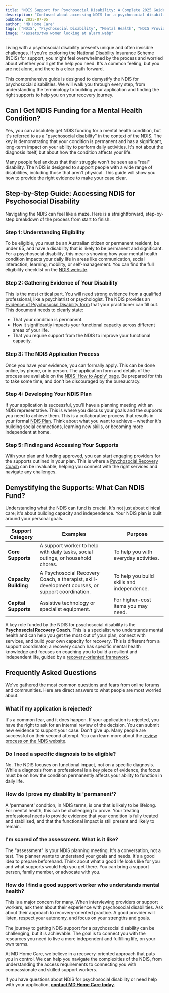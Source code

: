 ```yaml
---
title: "NDIS Support for Psychosocial Disability: A Complete 2025 Guide"
description: "Confused about accessing NDIS for a psychosocial disability? This guide breaks down eligibility, the application process, and what supports you can get. Learn about recovery coaches, functional assessments, and how to build a strong application."
pubDate: 2025-07-05
author: "MD Home Care"
tags: ["NDIS", "Psychosocial Disability", "Mental Health", "NDIS Provider"]
image: "/assets/two women looking at alarm.webp"
---
```


<!-- INTRODUCTION -->
Living with a psychosocial disability presents unique and often invisible challenges. If you're exploring the National Disability Insurance Scheme (NDIS) for support, you might feel overwhelmed by the process and worried about whether you'll get the help you need. It's a common feeling, but you are not alone, and there is a clear path forward.

This comprehensive guide is designed to demystify the NDIS for psychosocial disabilities. We will walk you through every step, from understanding the terminology to building your application and finding the right supports to help you on your recovery journey.

<!-- ADDRESS THE CORE QUESTION (H2) -->
## Can I Get NDIS Funding for a Mental Health Condition?

Yes, you can absolutely get NDIS funding for a mental health condition, but it's referred to as a "psychosocial disability" in the context of the NDIS. The key is demonstrating that your condition is permanent and has a significant, long-term impact on your ability to perform daily activities. It's not about the diagnosis itself, but about how the condition affects your life.

Many people feel anxious that their struggle won't be seen as a "real" disability. The NDIS is designed to support people with a wide range of disabilities, including those that aren't physical. This guide will show you how to provide the right evidence to make your case clear.

<!-- STEP-BY-STEP GUIDE (H2) -->
## Step-by-Step Guide: Accessing NDIS for Psychosocial Disability

Navigating the NDIS can feel like a maze. Here is a straightforward, step-by-step breakdown of the process from start to finish.

### Step 1: Understanding Eligibility
To be eligible, you must be an Australian citizen or permanent resident, be under 65, and have a disability that is likely to be permanent and significant. For a psychosocial disability, this means showing how your mental health condition impacts your daily life in areas like communication, social interaction, learning, mobility, or self-management. You can find the full eligibility checklist on the [NDIS website](https://www.ndis.gov.au/applying-access-ndis/how-apply).

### Step 2: Gathering Evidence of Your Disability
This is the most critical part. You will need strong evidence from a qualified professional, like a psychiatrist or psychologist. The NDIS provides an [Evidence of Psychosocial Disability form](https://www.ndis.gov.au/applying-access-ndis/how-apply/information-support-your-request/providing-evidence-your-disability) that your practitioner can fill out. This document needs to clearly state:
-   That your condition is permanent.
-   How it significantly impacts your functional capacity across different areas of your life.
-   That you require support from the NDIS to improve your functional capacity.

### Step 3: The NDIS Application Process
Once you have your evidence, you can formally apply. This can be done online, by phone, or in person. The application form and details of the process are available on the [NDIS 'How to Apply' page](https://www.ndis.gov.au/applying-access-ndis/how-apply). Be prepared for this to take some time, and don't be discouraged by the bureaucracy.

### Step 4: Developing Your NDIS Plan
If your application is successful, you'll have a planning meeting with an NDIS representative. This is where you discuss your goals and the supports you need to achieve them. This is a collaborative process that results in your formal [NDIS Plan](https://www.ndis.gov.au/understanding/how-ndis-works/ndis-plans). Think about what you want to achieve – whether it's building social connections, learning new skills, or becoming more independent at home.

### Step 5: Finding and Accessing Your Supports
With your plan and funding approved, you can start engaging providers for the supports outlined in your plan. This is where a [Psychosocial Recovery Coach](https://www.ndis.gov.au/understanding/how-ndis-works/psychosocial-disability/psychosocial-disability-supports) can be invaluable, helping you connect with the right services and navigate any challenges.

<!-- DEMYSTIFYING THE DETAILS (H2) -->
## Demystifying the Supports: What Can NDIS Fund?

Understanding what the NDIS can fund is crucial. It's not just about clinical care; it's about building capacity and independence. Your NDIS plan is built around your personal goals.

| Support Category | Examples | Purpose |
| --- | --- | --- |
| **Core Supports** | A support worker to help with daily tasks, social outings, or household chores. | To help you with everyday activities. |
| **Capacity Building** | A Psychosocial Recovery Coach, a therapist, skill-development courses, or support coordination. | To help you build skills and independence. |
| **Capital Supports** | Assistive technology or specialist equipment. | For higher-cost items you may need. |

A key role funded by the NDIS for psychosocial disability is the **Psychosocial Recovery Coach**. This is a specialist who understands mental health and can help you get the most out of your plan, connect with services, and build your own capacity for recovery. This is different from a support coordinator; a recovery coach has specific mental health knowledge and focuses on coaching you to build a resilient and independent life, guided by a [recovery-oriented framework](https://www.ndis.gov.au/understanding/how-ndis-works/psychosocial-disability/psychosocial-disability-recovery-oriented-framework).

<!-- FAQ SECTION (H2) -->
## Frequently Asked Questions

We've gathered the most common questions and fears from online forums and communities. Here are direct answers to what people are most worried about.

### What if my application is rejected?
It's a common fear, and it does happen. If your application is rejected, you have the right to ask for an internal review of the decision. You can submit new evidence to support your case. Don't give up. Many people are successful on their second attempt. You can learn more about the [review process on the NDIS website](https://www.ndis.gov.au/understanding/how-ndis-works/ndis-plans/reviewing-your-ndis-plan).

### Do I need a specific diagnosis to be eligible?
No. The NDIS focuses on functional impact, not on a specific diagnosis. While a diagnosis from a professional is a key piece of evidence, the focus must be on how the condition permanently affects your ability to function in daily life.

### How do I prove my disability is 'permanent'?
A 'permanent' condition, in NDIS terms, is one that is likely to be lifelong. For mental health, this can be challenging to prove. Your treating professional needs to provide evidence that your condition is fully treated and stabilised, and that the functional impact is still present and likely to remain.

### I'm scared of the assessment. What is it like?
The "assessment" is your NDIS planning meeting. It's a conversation, not a test. The planner wants to understand your goals and needs. It's a good idea to prepare beforehand. Think about what a good life looks like for you and what supports would help you get there. You can bring a support person, family member, or advocate with you.

### How do I find a good support worker who understands mental health?
This is a major concern for many. When interviewing providers or support workers, ask them about their experience with psychosocial disabilities. Ask about their approach to recovery-oriented practice. A good provider will listen, respect your autonomy, and focus on your strengths and goals.

<!-- CONCLUSION & CTA (NO HEADER) -->
The journey to getting NDIS support for a psychosocial disability can be challenging, but it is achievable. The goal is to connect you with the resources you need to live a more independent and fulfilling life, on your own terms.

At MD Home Care, we believe in a recovery-oriented approach that puts you in control. We can help you navigate the complexities of the NDIS, from understanding the access requirements to connecting you with compassionate and skilled support workers.

If you have questions about NDIS for psychosocial disability or need help with your application, **[contact MD Home Care today](/contact)**. 